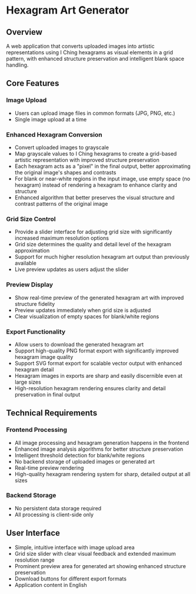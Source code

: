 # Hexagram Art Generator

## Overview
A web application that converts uploaded images into artistic representations using I Ching hexagrams as visual elements in a grid pattern, with enhanced structure preservation and intelligent blank space handling.

## Core Features

### Image Upload
- Users can upload image files in common formats (JPG, PNG, etc.)
- Single image upload at a time

### Enhanced Hexagram Conversion
- Convert uploaded images to grayscale
- Map grayscale values to I Ching hexagrams to create a grid-based artistic representation with improved structure preservation
- Each hexagram acts as a "pixel" in the final output, better approximating the original image's shapes and contrasts
- For blank or near-white regions in the input image, use empty space (no hexagram) instead of rendering a hexagram to enhance clarity and structure
- Enhanced algorithm that better preserves the visual structure and contrast patterns of the original image

### Grid Size Control
- Provide a slider interface for adjusting grid size with significantly increased maximum resolution options
- Grid size determines the quality and detail level of the hexagram approximation
- Support for much higher resolution hexagram art output than previously available
- Live preview updates as users adjust the slider

### Preview Display
- Show real-time preview of the generated hexagram art with improved structure fidelity
- Preview updates immediately when grid size is adjusted
- Clear visualization of empty spaces for blank/white regions

### Export Functionality
- Allow users to download the generated hexagram art
- Support high-quality PNG format export with significantly improved hexagram image quality
- Support SVG format export for scalable vector output with enhanced hexagram detail
- Hexagram images in exports are sharp and easily discernible even at large sizes
- High-resolution hexagram rendering ensures clarity and detail preservation in final output

## Technical Requirements

### Frontend Processing
- All image processing and hexagram generation happens in the frontend
- Enhanced image analysis algorithms for better structure preservation
- Intelligent threshold detection for blank/white regions
- No backend storage of uploaded images or generated art
- Real-time preview rendering
- High-quality hexagram rendering system for sharp, detailed output at all sizes

### Backend Storage
- No persistent data storage required
- All processing is client-side only

## User Interface
- Simple, intuitive interface with image upload area
- Grid size slider with clear visual feedback and extended maximum resolution range
- Prominent preview area for generated art showing enhanced structure preservation
- Download buttons for different export formats
- Application content in English
